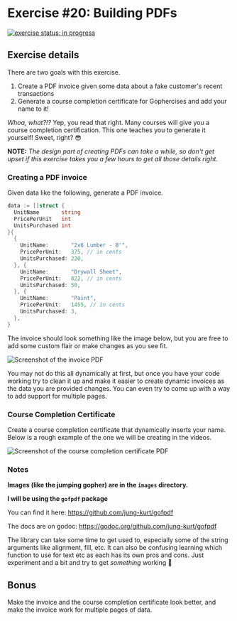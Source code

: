 # Exercise #20: Building PDFs

[![exercise status: in progress](https://img.shields.io/badge/exercise%20status-in%20progress-yellow.svg?style=for-the-badge)](https://gophercises.com/exercises/pdf)

## Exercise details

There are two goals with this exercise.

1. Create a PDF invoice given some data about a fake customer's recent transactions
2. Generate a course completion certificate for Gophercises and add your name to it!

*Whoa, what?!?* Yep, you read that right. Many courses will give you a course completion certification. This one teaches you to generate it yourself! Sweet, right? 😎

**NOTE:** *The design part of creating PDFs can take a while, so don't get upset if this exercise takes you a few hours to get all those details right.*

### Creating a PDF invoice

Given data like the following, generate a PDF invoice.

```go
data := []struct {
  UnitName       string
  PricePerUnit   int
  UnitsPurchased int
}{
  {
    UnitName:       "2x6 Lumber - 8'",
    PricePerUnit:   375, // in cents
    UnitsPurchased: 220,
  }, {
    UnitName:       "Drywall Sheet",
    PricePerUnit:   822, // in cents
    UnitsPurchased: 50,
  }, {
    UnitName:       "Paint",
    PricePerUnit:   1455, // in cents
    UnitsPurchased: 3,
  },
}
```

The invoice should look something like the image below, but you are free to add some custom flair or make changes as you see fit.

![Screenshot of the invoice PDF](https://raw.githubusercontent.com/gophercises/pdf/master/images/invoice.jpg)

You may not do this all dynamically at first, but once you have your code working try to clean it up and make it easier to create dynamic invoices as the data you are provided changes. You can even try to come up with a way to add support for multiple pages.



### Course Completion Certificate

Create a course completion certificate that dynamically inserts your name. Below is a rough example of the one we will be creating in the videos.

![Screenshot of the course completion certificate PDF](https://raw.githubusercontent.com/gophercises/pdf/master/images/cert.jpg)


### Notes

**Images (like the jumping gopher) are in the `images` directory.**

**I will be using the `gofpdf` package**

You can find it here: <https://github.com/jung-kurt/gofpdf>

The docs are on godoc: <https://godoc.org/github.com/jung-kurt/gofpdf>

The library can take some time to get used to, especially some of the string arguments like alignment, fill, etc. It can also be confusing learning which function to use for text etc as each has its own pros and cons. Just experiment and a bit and try to get *something* working 🙂



## Bonus

Make the invoice and the course completion certificate look better, and make the invoice work for multiple pages of data.
